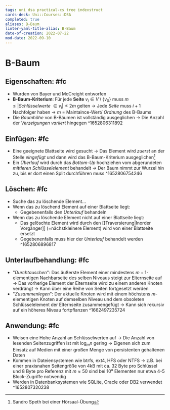```yaml
---
tags: uni dsa practical-cs tree indexstruct
cards-deck: Uni::Courses::DSA
completed: true
aliases: B-Baum
linter-yaml-title-alias: B-Baum
date-of-creation: 2022-07-22
mod-date: 2022-09-10
---
```


# B-Baum

## Eigenschaften: #fc
- Wurden von Bayer und McCreight entworfen
- **B-Baum-Kriterium**: Für jede **Seite** $v_i \in V \setminus \{v_0\}$ muss $m \leq |Schlüsselwerte~\in v_i| \leq 2m$ gelten
	→ Jede *Seite* muss $i+1$ Nachfolger haben
	→ $m$ = Maintaince-Wert/ *Ordnung* des B-Baums
- Die *Baumhöhe* von B-Bäumen ist vollständig ausgeglichen
	→ Die Anzahl der *Verzeigungen variiert* hingegen
^1652806311892

## Einfügen: #fc
- Eine geeignete Blattseite wird gesucht
	→ Das Element wird *zuerst* an der Stelle *eingefügt* und dann wird das B-Baum-Kriterium ausgeglichen[^1]
- Ein *Überlauf* wird durch das *Bottom-Up* hochziehen vom abgerundeten *mittleren Schlüsselelement* behandelt
	→ Der Baum nimmt zur Wurzel hin zu, bis er dort einen Split durchführen muss
^1652806754246

## Löschen: #fc
- Suche das zu löschende Element…
- Wenn das zu löschend Element auf einer Blattseite liegt:
	- Gegebenenfalls den *Unterlauf* behandeln
- Wenn das zu löschende Element nicht auf einer Blattseite liegt:
	- Das gelöschte Element wird durch den [[Traversierung|Inorder Vorgänger]] (=nächstkleinere Element) wird von einer Blattseite ersetzt
	- Gegebenenfalls muss hier der *Unterlauf* behandelt werden
^1652806896817

## Unterlaufbehandlung: #fc
- "*Durchtauschen*": Das äußerste Element einer mindestens $m+1$-elementigen Nachbarseite des selben Niveaus steigt zur Elternseite auf
	→ Das vorherige Element der Elternseite wird zu einem anderen Knoten verdrängt
	→ Kann über eine Reihe von Seiten fortgesetzt werden
- "*Zusammenlegen*": Der aktuelle Knoten wird mit einem höchstens $m$-elementigen Knoten auf demselben Niveau und dem obsoleten Schlüsselelement der Elternseite zusammengefügt
	→ Kann sich rekursiv auf ein höheres Niveau fortpflanzen
^1662497235724

## Anwendung: #fc
- Weisen eine Hohe Anzahl an Schlüsselwerten auf
	→ Die Anzahl von lesenden Seitenzugriffen ist mit $\log_mn$ gering
	→ Eigenen sich zum Einsatz auf Medien mit einer großen Menge von persistenten gehaltenen Daten
- Kommen in Dateiensystemen wie btrfs, ext4, HFS oder NTFS
	→ z.B. bei einer praxisnahen Seitengröße von 4kB mit ca. 32 Byte pro Schlüssel und 8 Byte pro Referenz mit $m \approx 50$ sind bei 10⁸ Elementen nur etwa 4-5 Block-Zugriffe notwendig
- Werden in Datenbanksystemen wie SQLite, Oracle oder DB2 verwendet
^1652807320238

[^1]: Sandro Speth bei einer Hörsaal-Übung

